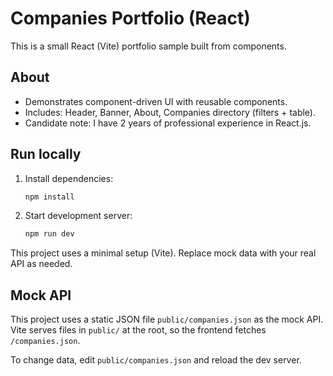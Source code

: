 # Companies Portfolio (React)

This is a small React (Vite) portfolio sample built from components.

## About
- Demonstrates component-driven UI with reusable components.
- Includes: Header, Banner, About, Companies directory (filters + table).
- Candidate note: I have 2 years of professional experience in React.js.

## Run locally
1. Install dependencies:
   ```bash
   npm install
   ```
2. Start development server:
   ```bash
   npm run dev
   ```

This project uses a minimal setup (Vite). Replace mock data with your real API as needed.

## Mock API
This project uses a static JSON file `public/companies.json` as the mock API. Vite serves files in `public/` at the root, so the frontend fetches `/companies.json`.

To change data, edit `public/companies.json` and reload the dev server.
